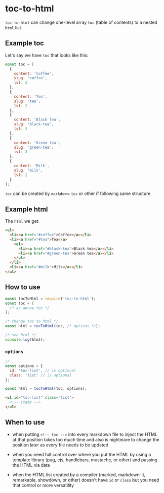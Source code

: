 # toc-to-html

`toc-to-html` can change one-level array `toc` (table of contents)
to a nested `html` list.

## Example toc

Let's say we have `toc` that looks like this:

```js
const toc = [
  {
    content: 'Coffee',
    slug: 'coffee',
    lvl: 2
  },
  {
    content: 'Tea',
    slug: 'tea',
    lvl: 2
  },
  {
    content: 'Black tea',
    slug: 'black-tea',
    lvl: 3
  },
  {
    content: 'Green tea',
    slug: 'green-tea',
    lvl: 3
  },
  {
    content: 'Milk',
    slug: 'milk',
    lvl: 2
  }
];
```

`toc` can be created by `markdown-toc`
or other if following same structure.

## Example html

The `html` we get:

```html
<ul>
  <li><a href="#coffee">Coffee</a></li>
  <li><a href="#tea">Tea</a>
    <ul>
      <li><a href="#black-tea">Black tea</a></li>
      <li><a href="#green-tea">Green tea</a></li>
    </ul>
  </li>
  <li><a href="#milk">Milk</a></li>
</ul>
```

## How to use

```js
const tocToHtml = require('toc-to-html');
const toc = [
  /* as above toc */
];

/* change toc to html */
const html = tocToHtml(toc, /* options */);

/* see html */
console.log(html);
```

### `options`

```js
// ...
const options = {
  id: 'toc-list', // is optional
  clazz: 'list' // is optional
};

const html = tocToHtml(toc, options);
```

```html
<ul id="toc-list" class="list">
  <!-- items -->
</ul>
```

## When to use

- when putting `<!-- toc -->` into every
markdown file to inject the HTML at that position
takes too much time and also is nightmare
to change the position later as every file
needs to be updated

- when you need full control over where you put
the HTML by using a template library
(pug, ejs, handlebars, mustache, or other)
and passing the HTML via data

- when the HTML list created by a compiler
(marked, markdown-it, remarkable, showdown, or other)
doesn't have `id` or `class` but you need that control
or more versatility
